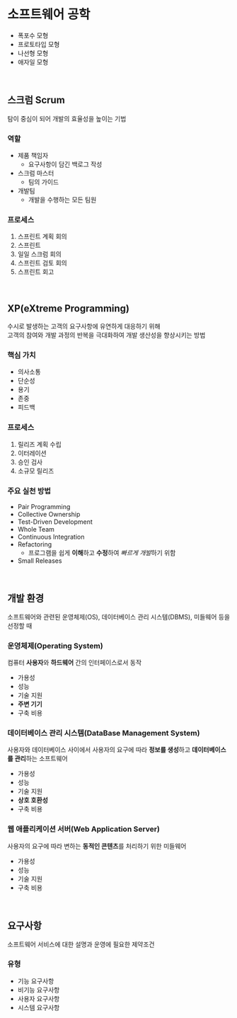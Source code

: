 # 소프트웨어 공학

- 폭포수 모형
- 프로토타입 모형
- 나선형 모형
- 애자일 모형

<br/>

## 스크럼 Scrum
탐이 중심이 되어 개발의 효율성을 높이는 기법

### 역할
- 제품 책임자
    - 요구사항이 담긴 백로그 작성
- 스크럼 마스터
    - 팀의 가이드
- 개발팀
    - 개발을 수행하는 모든 팀원

### 프로세스
1. 스프린트 계획 회의
1. 스프린트
1. 일일 스크럼 회의
1. 스프린트 검토 회의
1. 스프린트 회고

<br/>

## XP(eXtreme Programming)
수시로 발생하는 고객의 요구사항에 유연하게 대응하기 위해  
고객의 참여와 개발 과정의 반복을 극대화하여 개발 생산성을 향상시키는 방법

### 핵심 가치
- 의사소통
- 단순성
- 용기
- 존중
- 피드백

### 프로세스
1. 릴리즈 계획 수립
1. 이터레이션
1. 승인 검사
1. 소규모 릴리즈

### 주요 실천 방법
- Pair Programming
- Collective Ownership
- Test-Driven Development
- Whole Team
- Continuous Integration
- Refactoring
    - 프로그램을 쉽게 **이해**하고 **수정**하여 *빠르게 개발*하기 위함
- Small Releases

<br/>

## 개발 환경
소프트웨어와 관련된 운영체제(OS), 데이터베이스 관리 시스템(DBMS), 미들웨어 등을 선정할 때

### 운영체제(Operating System)
컴퓨터 **사용자**와 **하드웨어** 간의 인터페이스로서 동작
- 가용성
- 성능
- 기술 지원
- **주변 기기**
- 구축 비용

### 데이터베이스 관리 시스템(DataBase Management System)
사용자와 데이터베이스 사이에서 사용자의 요구에 따라 **정보를 생성**하고 **데이터베이스를 관리**하는 소프트웨어
- 가용성
- 성능
- 기술 지원
- **상호 호환성**
- 구축 비용

### 웹 애플리케이션 서버(Web Application Server)
사용자의 요구에 따라 변하는 **동적인 콘텐츠**를 처리하기 위한 미들웨어
- 가용성
- 성능
- 기술 지원
- 구축 비용

<br/>

## 요구사항
소프트웨어 서비스에 대한 설명과 운영에 필요한 제약조건

### 유형
- 기능 요구사항
- 비기능 요구사항
- 사용자 요구사항
- 시스템 요구사항

